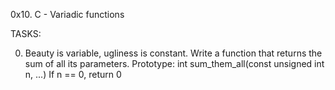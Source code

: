 0x10. C - Variadic functions

TASKS:

0. Beauty is variable, ugliness is constant. Write a function that returns the sum of all its parameters.
	Prototype: int sum_them_all(const unsigned int n, ...)
	If n == 0, return 0
